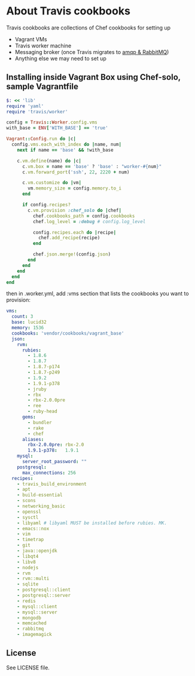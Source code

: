 # About Travis cookbooks

Travis cookbooks are collections of Chef cookbooks for setting up

 * Vagrant VMs
 * Travis worker machine
 * Messaging broker (once Travis migrates to [amqp & RabbitMQ](http://github.com/ruby-amqp/amqp))
 * Anything else we may need to set up

## Installing inside Vagrant Box using Chef-solo, sample Vagrantfile

``` ruby
$: << 'lib'
require 'yaml'
require 'travis/worker'

config = Travis::Worker.config.vms
with_base = ENV['WITH_BASE'] == 'true'

Vagrant::Config.run do |c|
  config.vms.each_with_index do |name, num|
    next if name == 'base' && !with_base

    c.vm.define(name) do |c|
      c.vm.box = name == 'base' ? 'base' : "worker-#{num}"
      c.vm.forward_port('ssh', 22, 2220 + num)

      c.vm.customize do |vm|
        vm.memory_size = config.memory.to_i
      end

      if config.recipes?
        c.vm.provision :chef_solo do |chef|
          chef.cookbooks_path = config.cookbooks
          chef.log_level = :debug # config.log_level

          config.recipes.each do |recipe|
            chef.add_recipe(recipe)
          end

          chef.json.merge!(config.json)
        end
      end
    end
  end
end
```

then in .worker.yml, add :vms section that lists the cookbooks you want to provision:

``` yaml
vms:
  count: 3
  base: lucid32
  memory: 1536
  cookbooks: 'vendor/cookbooks/vagrant_base'
  json:
    rvm:
      rubies:
        - 1.8.6
        - 1.8.7
        - 1.8.7-p174
        - 1.8.7-p249
        - 1.9.2
        - 1.9.1-p378
        - jruby
        - rbx
        - rbx-2.0.0pre
        - ree
        - ruby-head
      gems:
        - bundler
        - rake
        - chef
      aliases:
        rbx-2.0.0pre: rbx-2.0
        1.9.1-p378:   1.9.1
    mysql:
      server_root_password: ""
    postgresql:
      max_connections: 256
  recipes:
    - travis_build_environment
    - apt
    - build-essential
    - scons
    - networking_basic
    - openssl
    - sysctl
    - libyaml # libyaml MUST be installed before rubies. MK.
    - emacs::nox
    - vim
    - timetrap
    - git
    - java::openjdk
    - libqt4
    - libv8
    - nodejs
    - rvm
    - rvm::multi
    - sqlite
    - postgresql::client
    - postgresql::server
    - redis
    - mysql::client
    - mysql::server
    - mongodb
    - memcached
    - rabbitmq
    - imagemagick
```

## License

See LICENSE file.
